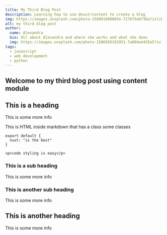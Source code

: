 ```yaml
---
title: My Third Blog Post
description: Learning how to use @nuxt/content to create a blog
img: https://images.unsplash.com/photo-1588010986054-727675e6f36a?ixlib=rb-1.2.1&ixid=eyJhcHBfaWQiOjEyMDd9&auto=format&fit=crop&w=800&q=60
alt: my third blog post
author:
  name: Alexandra
  bio: All about Alexandra and where she works and what she does
  img: https://images.unsplash.com/photo-1506956191951-7a88da4435e5?ixlib=rb-1.2.1&ixid=eyJhcHBfaWQiOjEyMDd9&auto=format&fit=crop&w=800&q=60
tags:
  - javascript
  - web development
  - python
---
```


## Welcome to my third blog post using content module

## This is a heading

This is some more info

<div class="bg-blue-500 text-white p-4 mb-4">
  This is HTML inside markdown that has a class some classes
</div>

<info-box>
  <template #info-box>
    This is a vue component inside markdown using slots
  </template>
</info-box>

```js[nuxt.config.js]
export default {
  nuxt: "is the best"
}
```

```html[my-first-blog-post.md]
<p>code styling is easy</p>
```

### This is a sub heading

This is some more info

### This is another sub heading

This is some more info

## This is another heading

This is some more info
